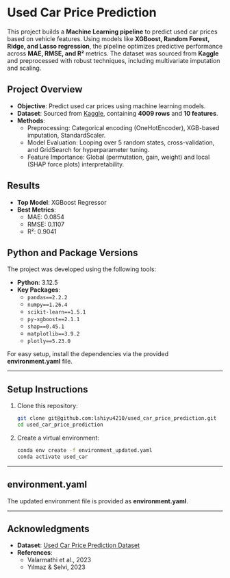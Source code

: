# **Used Car Price Prediction**

This project builds a **Machine Learning pipeline** to predict used car prices based on vehicle features. Using models like **XGBoost, Random Forest, Ridge, and Lasso regression**, the pipeline optimizes predictive performance across **MAE, RMSE, and R²** metrics. The dataset was sourced from **Kaggle** and preprocessed with robust techniques, including multivariate imputation and scaling.

## **Project Overview**
- **Objective**: Predict used car prices using machine learning models.
- **Dataset**: Sourced from [Kaggle](https://www.kaggle.com/datasets/taeefnajib/used-car-price-prediction-dataset), containing **4009 rows** and **10 features**.
- **Methods**:
  - Preprocessing: Categorical encoding (OneHotEncoder), XGB-based imputation, StandardScaler.
  - Model Evaluation: Looping over 5 random states, cross-validation, and GridSearch for hyperparameter tuning.
  - Feature Importance: Global (permutation, gain, weight) and local (SHAP force plots) interpretability.

## **Results**
- **Top Model**: XGBoost Regressor  
- **Best Metrics**:  
    - MAE: 0.0854  
    - RMSE: 0.1107  
    - R²: 0.9041  

## **Python and Package Versions**
The project was developed using the following tools:  

- **Python**: 3.12.5  
- **Key Packages**:  
    - `pandas==2.2.2`  
    - `numpy==1.26.4`  
    - `scikit-learn==1.5.1`  
    - `py-xgboost==2.1.1`  
    - `shap==0.45.1`  
    - `matplotlib==3.9.2`  
    - `plotly==5.23.0`  

For easy setup, install the dependencies via the provided **environment.yaml** file.

---

## **Setup Instructions**

1. Clone this repository:
   ```bash
   git clone git@github.com:lshiyu4210/used_car_price_prediction.git
   cd used_car_price_prediction
   ```

2. Create a virtual environment:
   ```bash
   conda env create -f environment_updated.yaml
   conda activate used_car
   ```


---

## **environment.yaml**

The updated environment file is provided as **environment.yaml**.

---

## **Acknowledgments**
- **Dataset**: [Used Car Price Prediction Dataset](https://www.kaggle.com/datasets/taeefnajib/used-car-price-prediction-dataset)  
- **References**:  
   - Valarmathi et al., 2023  
   - Yılmaz & Selvi, 2023  
